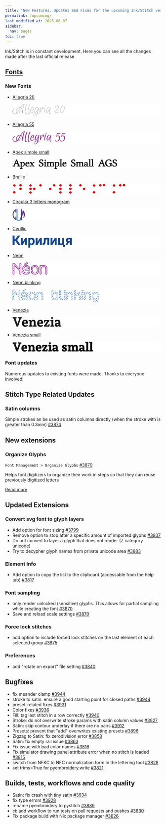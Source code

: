 ```yaml
---
title: "New Features, Updates and Fixes for the upcoming Ink/Stitch version"
permalink: /upcoming/
last_modified_at: 2025-06-07
sidebar:
  nav: pages
toc: true
---
```

Ink/Stitch is in constant development. Here you can see all the changes made after the last official release.

## [Fonts](/fonts/font-library)

### New Fonts

* [Allegria 20](/fonts/allegria/)

  ![Allegria 20](/assets/images/fonts/allegria20.png)
* [Allegria 55](/fonts/allegria/)

  ![Allegria 55](/assets/images/fonts/allegria55.png)
* [Apex simple small](/fonts/apex-lake/)

  ![Apex simple small](/assets/images/fonts/apex_simple_small_ags.png)
* [Braille](/fonts/braille/)

  ![Braille](/assets/images/fonts/braille.png)
* [Circular 3 letters monogram](/fonts/circular-3letters-monogram/)

  ![Circular 3 letters monogram](/assets/images/fonts/circular_3letters_monogram.png)
* [Cyrillic](/fonts/cyrillic/)

  ![Cyrillic](/assets/images/fonts/cyrillic.png)
* [Neon](/fonts/neon/)

  ![Neon](/assets/images/fonts/neon.png)
* [Neon blinking](/fonts/neon/)

  ![Neon blinking](/assets/images/fonts/neon_blinking.png)
* [Venezia](/fonts/venezia/)

  ![Venezia](/assets/images/fonts/venezia.png)
* [Venezia small](/fonts/venezia/)

  ![Venezia](/assets/images/fonts/venezia_small.png)

### Font updates

Numerous updates to existing fonts were made. Thanks to everyone involved!

## Stitch Type Related Updates

### Satin columns

Simple strokes an be used as satin columns directly (when the stroke with is greater than 0.3mm) [#3874](https://github.com/inkstitch/inkstitch/pull/3874)

## New extensions

### Organize Glyphs

`Font Management > Organize Glyphs` [#3870](https://github.com/inkstitch/inkstitch/pull/3870)

Helps font digitizers to organize their work in steps so that they can reuse previously digitized letters

[Read more](/docs/font-tools/#organize-glyphs)

## Updated Extensions

### Convert svg font to glyph layers

* Add option for font sizing [#3799](https://github.com/inkstitch/inkstitch/pull/3799)
* Remove option to stop after a specific amount of imported glyphs [#3937](https://github.com/inkstitch/inkstitch/pull/3937)
* Do not convert to layer a glyph that does not render (Z category unicode)
* Try to decypher glyph names from private unicode area [#3883](https://github.com/inkstitch/inkstitch/pull/3883)

### Element Info

* Add option to copy the list to the clipboard (accessable from the help tab) [#3817](https://github.com/inkstitch/inkstitch/pull/3817)

### Font sampling

* only render unlocked (sensitive) glyphs. This allows for partial sampling while creating the font [#3870](https://github.com/inkstitch/inkstitch/pull/3870)
* Save and reload scale settings [#3870](https://github.com/inkstitch/inkstitch/pull/3870)

### Force lock stitches

* add option to include forced lock stitches on the last element of each selected group [#3875](https://github.com/inkstitch/inkstitch/pull/3875)

### Preferences

* add "rotate on export" file setting [#3840](https://github.com/inkstitch/inkstitch/pull/3840)

## Bugfixes

* fix meander clamp [#3944](https://github.com/inkstitch/inkstitch/pull/3945)
* stroke to satin: ensure a good starting point for closed paths [#3944](https://github.com/inkstitch/inkstitch/pull/3944)
* preset-related fixes [#3931](https://github.com/inkstitch/inkstitch/pull/3931)
* Color fixes [#3936](https://github.com/inkstitch/inkstitch/pull/3936)
* Fill: tag last stitch in a row correctly [#3940](https://github.com/inkstitch/inkstitch/pull/3940)
* Stroke: do not overwrite stroke params with satin column values [#3927](https://github.com/inkstitch/inkstitch/pull/3927)
* Satin: skip contour underlay if there are no pairs [#3912](https://github.com/inkstitch/inkstitch/pull/3912)
* Presets: prevent that "add" overwrites existing presets [#3896](https://github.com/inkstitch/inkstitch/pull/3896)
* Zigzag to Satin: fix zerodivision error [#3858](https://github.com/inkstitch/inkstitch/pull/3858)
* Satin: fix empty rail issue [#3863](https://github.com/inkstitch/inkstitch/pull/3863)
* Fix issue with bad color names [#3816](https://github.com/inkstitch/inkstitch/pull/3816)
* Fix simulator drawing panel attribute error when no stitch is loaded [#3815](https://github.com/inkstitch/inkstitch/pull/3815)
* switch from NFKC to NFC normalization form in the lettering tool [#3828](https://github.com/inkstitch/inkstitch/pull/3828)
* set trims=True for pyembroidery.write [#3821](https://github.com/inkstitch/inkstitch/pull/3821)

## Builds, tests, workflows and code quality

* Satin: fix crash with tiny satin [#3934](https://github.com/inkstitch/inkstitch/pull/3934)
* fix type errors [#3928](https://github.com/inkstitch/inkstitch/pull/3928)
* rename pyembroidery to pystitch [#3889](https://github.com/inkstitch/inkstitch/pull/3830)
* ci: add workflow to run tests on pull requests and pushes [#3830](https://github.com/inkstitch/inkstitch/pull/3830)
* Fix package build with Nix package manager [#3826](https://github.com/inkstitch/inkstitch/pull/3826)

